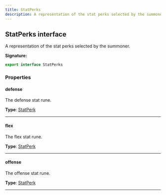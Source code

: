 ```yaml
---
title: StatPerks
description: A representation of the stat perks selected by the summoner.
---
```


## StatPerks interface

A representation of the stat perks selected by the summoner.

**Signature:**

```ts
export interface StatPerks 
```

### Properties

#### defense

The defense stat rune.



**Type**: [StatPerk](/api/StatPerk.md)

---

#### flex

The flex stat rune.



**Type**: [StatPerk](/api/StatPerk.md)

---

#### offense

The offense stat rune.



**Type**: [StatPerk](/api/StatPerk.md)

---

